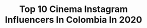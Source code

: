 ---
title: Top 10 Cinema Instagram Influencers In Colombia In 2020
description: >-
  Find top cinema Instagram influencers in Colombia in 2020. Most popular hashtags: #colombia #cuarentena #medellin #tbt.
platform: Instagram
profiles:
  - username: "juanesramirezg"
    fullname: >-
      Juanes Ramirez ⚡️
    location: "Colombia"
    followers: 20599
    engagement: 1025
    commentsToLikes: 0.087916
    id: ck5zko3hcju3t0i14le13xjxj
    verified: false
    hashtags: "#amigos, #playstation, #viejostiempos, #badboys"
  - username: "stevensalme"
    fullname: >-
      Steven Salme
    location: "Colombia"
    followers: 61623
    engagement: 288
    commentsToLikes: 0.088990
    id: ck6tvbmo0lark0j71e4tw3lsr
    verified: false
    hashtags: "#films, #flicks, #quedateencasa, #comedia"
  - username: "la.negra.93"
    fullname: >-
      Angela Cano
    location: "Colombia"
    followers: 16287
    engagement: 806
    commentsToLikes: 0.021281
    id: ck0w39koes9p70i197ny61rkv
    verified: false
    hashtags: "#lunessindescanso, #afropunk, #neoburlesque, #antioquia"
  - username: "dianawiswell"
    fullname: >-
      Diana Wiswell Cajigas
    location: "Colombia"
    followers: 87409
    engagement: 387
    commentsToLikes: 0.010349
    id: ck5hozo4zqift0i110h2e53tm
    verified: true
    hashtags: "#cata, #mood, #bogota, #thequeenofflow"
  - username: "alejandrosanchezlejo"
    fullname: >-
      Brayan&Alejandro (Lejo)
    location: "Colombia"
    followers: 2515
    engagement: 1110
    commentsToLikes: 0.057506
    id: ck13aawduphq20i1943st8aht
    verified: false
    hashtags: "#myart, #film, #strangerthings, #nature"
  - username: "dani.labelle"
    fullname: >-
      𝕷𝖆𝖇𝖊𝖑𝖑𝖊’𝖘 𝖑𝖎𝖋𝖊.
    location: "Colombia"
    followers: 12433
    engagement: 519
    commentsToLikes: 0.049778
    id: ck5c5ieb13iyz0i11g7jc49ac
    verified: false
    hashtags: "#actress, #resiliencia, #espiral, #colorful"
  - username: "ojojhonky"
    fullname: >-
      Jhon Narváez
    location: "Colombia"
    followers: 2883
    engagement: 829
    commentsToLikes: 0.062819
    id: ck5c2745bwo640i11tsg1w0g7
    verified: false
    hashtags: "#yomarchoel21n, #perreointenso, #getsemani, #eleganteysencillo"
  - username: "andersonballesterosactor"
    fullname: >-
      Anderson Ballesteros
    location: "Colombia"
    followers: 57745
    engagement: 523
    commentsToLikes: 0.037605
    id: ck5qchfrzql5m0i11f1dx18x0
    verified: true
    hashtags: "#cinema, #felizlunes, #colombiaaa, #tulu"
  - username: "lalunabaxter"
    fullname: >-
      Luna Baxter
    location: "Colombia"
    followers: 83667
    engagement: 268
    commentsToLikes: 0.018492
    id: ck5hej5dtt6ap0i11vgy6fov9
    verified: false
    hashtags: "#nikon, #friday, #fuckit, #hablemosdeabusoemocional"
  - username: "jaiderrios"
    fullname: >-
      Jay Rios
    location: "Colombia"
    followers: 13786
    engagement: 508
    commentsToLikes: 0.058616
    id: ck0tvvh4icysf0i19egtdyg0t
    verified: false
    hashtags: "#cieloestrellado, #lfilmmaker, #tayrona, #losnaranjos"
---